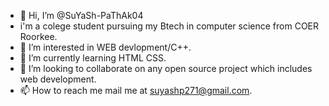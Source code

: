 - 👋 Hi, I’m @SuYaSh-PaThAk04
- i'm a colege student pursuing my Btech in computer science from COER Roorkee.
- 👀 I’m interested in WEB devlopment/C++.
- 🌱 I’m currently learning HTML CSS.
- 💞️ I’m looking to collaborate on any open source project which includes web development.
- 📫 How to reach me mail me at suyashp271@gmail.com.

<!---
SuYaSh-PaThAk04/SuYaSh-PaThAk04 is a ✨ special ✨ repository because its `README.md` (this file) appears on your GitHub profile.
You can click the Preview link to take a look at your changes.
--->
